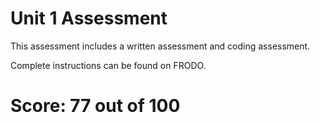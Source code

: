 # Unit 1 Assessment

This assessment includes a written assessment and coding assessment.

Complete instructions can be found on FRODO.

# Score: 77 out of 100

